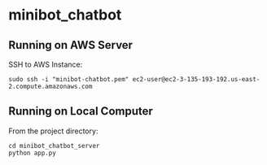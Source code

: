 # minibot_chatbot

## Running on AWS Server

SSH to AWS Instance:
```
sudo ssh -i "minibot-chatbot.pem" ec2-user@ec2-3-135-193-192.us-east-2.compute.amazonaws.com
```

## Running on Local Computer

From the project directory:
```
cd minibot_chatbot_server
python app.py
```